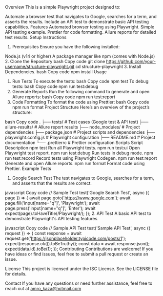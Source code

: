 Overview
This is a simple Playwright project designed to:

Automate a browser test that navigates to Google, searches for a term, and asserts the results.
Include an API test to demonstrate basic API testing capabilities.
Features
Automated browser testing using Playwright.
Simple API testing example.
Prettier for code formatting.
Allure reports for detailed test results.
Setup Instructions
1. Prerequisites
Ensure you have the following installed:

Node.js (v14 or higher)
A package manager like npm (comes with Node.js)
2. Clone the Repository
bash
Copy code
git clone https://github.com/your-username/structure-playwright.git
cd structure-playwright
3. Install Dependencies.
bash
Copy code
npm install
Usage
1. Run Tests
To execute the tests:
bash
Copy code
npm test
To debug tests:
bash
Copy code
npm run test:debug
2. Generate Reports
Run the following command to generate and open Allure reports:
bash
Copy code
npm run test:report
3. Code Formatting
To format the code using Prettier:
bash
Copy code
npm run format
Project Structure
Here’s an overview of the project’s structure:

bash
Copy code
.
├── tests/                      # Test cases (Google test & API test)
├── allure-results/             # Allure report results
├── node_modules/               # Project dependencies
├── package.json                # Project scripts and dependencies
├── playwright.config.js        # Playwright configuration
├── README.md                   # Project documentation
└── .prettierrc                 # Prettier configuration
Scripts
Script	Description
npm test	Run all Playwright tests.
npm run test:ui	Open Playwright test report.
npm run test:debug	Run tests in debug mode.
npm run test:record	Record tests using Playwright Codegen.
npm run test:report	Generate and open Allure reports.
npm run format	Format code using Prettier.
Example Tests
1. Google Search Test
The test navigates to Google, searches for a term, and asserts that the results are correct.

javascript
Copy code
// Sample Test
test('Google Search Test', async ({ page }) => {
  await page.goto('https://www.google.com');
  await page.fill('input[name="q"]', 'Playwright');
  await page.press('input[name="q"]', 'Enter');
  await expect(page).toHaveTitle(/Playwright/);
});
2. API Test
A basic API test to demonstrate Playwright's API testing features.

javascript
Copy code
// Sample API Test
test('Sample API Test', async ({ request }) => {
  const response = await request.get('https://jsonplaceholder.typicode.com/posts/1');
  expect(response.ok()).toBeTruthy();
  const data = await response.json();
  expect(data.id).toBe(1);
});
Contributing
Contributions are welcome! If you have ideas or find issues, feel free to submit a pull request or create an issue.

License
This project is licensed under the ISC License. See the LICENSE file for details.

Contact
If you have any questions or need further assistance, feel free to reach out at amro_kaza@hotmail.com
